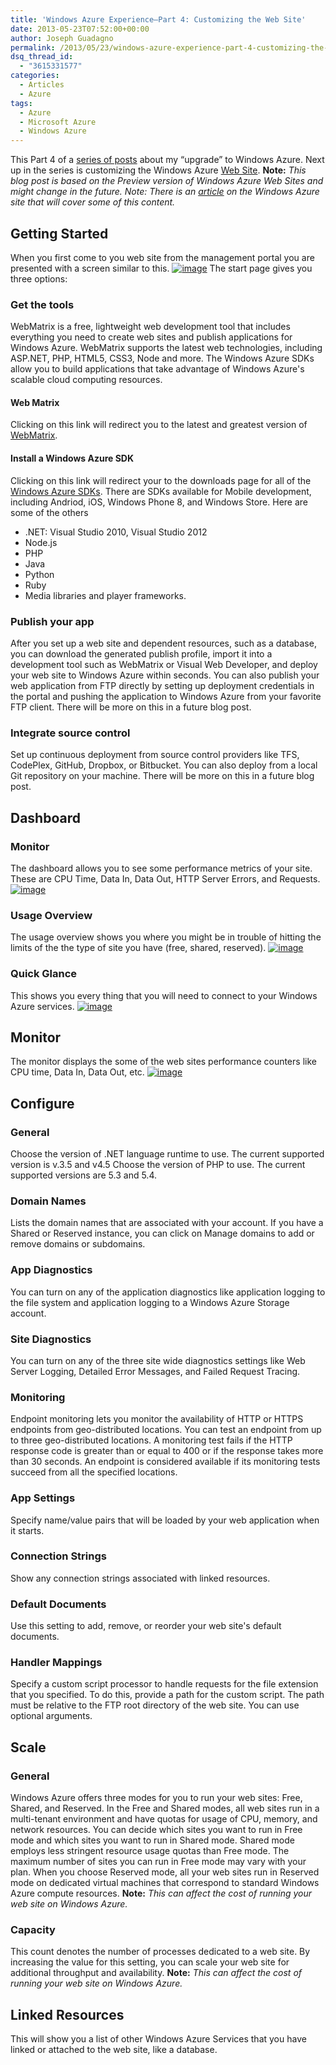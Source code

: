 ```yaml
---
title: 'Windows Azure Experience–Part 4: Customizing the Web Site'
date: 2013-05-23T07:52:00+00:00
author: Joseph Guadagno
permalink: /2013/05/23/windows-azure-experience-part-4-customizing-the-web-site/
dsq_thread_id:
  - "3615331577"
categories:
  - Articles
  - Azure
tags:
  - Azure
  - Microsoft Azure
  - Windows Azure
---
```


This Part 4 of a [series of posts](https://www.josephguadagno.net/post/2013/05/20/The-Windows-Azure-Experience) about my “upgrade” to Windows Azure. Next up in the series is customizing the Windows Azure [Web Site](http://www.windowsazure.com/en-us/manage/services/web-sites/). **Note:** _This blog post is based on the Preview version of Windows Azure Web Sites and might change in the future._ _Note: There is an [article](http://www.windowsazure.com/en-us/manage/services/web-sites/how-to-configure-websites/) on the Windows Azure site that will cover some of this content._

## Getting Started

When you first come to you web site from the management portal you are presented with a screen similar to this. [![image](/assets/images/posts/image_thumb_20.png "image")](/assets/images/posts/image_21.png) The start page gives you three options:

### Get the tools

WebMatrix is a free, lightweight web development tool that includes everything you need to create web sites and publish applications for Windows Azure. WebMatrix supports the latest web technologies, including ASP.NET, PHP, HTML5, CSS3, Node and more. The Windows Azure SDKs allow you to build applications that take advantage of Windows Azure's scalable cloud computing resources.

#### Web Matrix

Clicking on this link will redirect you to the latest and greatest version of [WebMatrix](http://www.microsoft.com/web/webmatrix/).

#### Install a Windows Azure SDK

Clicking on this link will redirect your to the downloads page for all of the [Windows Azure SDKs](http://www.windowsazure.com/en-us/downloads/?fb=en-us). There are SDKs available for Mobile development, including Andriod, iOS, Windows Phone 8, and Windows Store. Here are some of the others

* .NET: Visual Studio 2010, Visual Studio 2012
* Node.js
* PHP
* Java
* Python
* Ruby
* Media libraries and player frameworks.

### Publish your app

After you set up a web site and dependent resources, such as a database, you can download the generated publish profile, import it into a development tool such as WebMatrix or Visual Web Developer, and deploy your web site to Windows Azure within seconds. You can also publish your web application from FTP directly by setting up deployment credentials in the portal and pushing the application to Windows Azure from your favorite FTP client. There will be more on this in a future blog post.

### Integrate source control

Set up continuous deployment from source control providers like TFS, CodePlex, GitHub, Dropbox, or Bitbucket. You can also deploy from a local Git repository on your machine. There will be more on this in a future blog post.

## Dashboard

### Monitor

The dashboard allows you to see some performance metrics of your site. These are CPU Time, Data In, Data Out, HTTP Server Errors, and Requests. [![image](/assets/images/posts/image_thumb_21.png "image")](/assets/images/posts/image_22.png)  

### Usage Overview

The usage overview shows you where you might be in trouble of hitting the limits of the the type of site you have (free, shared, reserved). [![image](/assets/images/posts/image_thumb_22.png "image")](/assets/images/posts/image_23.png)  

### Quick Glance

This shows you every thing that you will need to connect to your Windows Azure services. [![image](/assets/images/posts/image_thumb_23.png "image")](/assets/images/posts/image_24.png)

## Monitor

The monitor displays the some of the web sites performance counters like CPU time, Data In, Data Out, etc. [![image](/assets/images/posts/image_thumb_24.png "image")](/assets/images/posts/image_25.png)

## Configure

### General

Choose the version of .NET language runtime to use. The current supported version is v.3.5 and v4.5 Choose the version of PHP to use. The current supported versions are 5.3 and 5.4.

### Domain Names

Lists the domain names that are associated with your account. If you have a Shared or Reserved instance, you can click on Manage domains to add or remove domains or subdomains.

### App Diagnostics

You can turn on any of the application diagnostics like application logging to the file system and application logging to a Windows Azure Storage account.

### Site Diagnostics

You can turn on any of the three site wide diagnostics settings like Web Server Logging, Detailed Error Messages, and Failed Request Tracing.

### Monitoring

Endpoint monitoring lets you monitor the availability of HTTP or HTTPS endpoints from geo-distributed locations. You can test an endpoint from up to three geo-distributed locations. A monitoring test fails if the HTTP response code is greater than or equal to 400 or if the response takes more than 30 seconds. An endpoint is considered available if its monitoring tests succeed from all the specified locations.

### App Settings

Specify name/value pairs that will be loaded by your web application when it starts.

### Connection Strings

Show any connection strings associated with linked resources.

### Default Documents

Use this setting to add, remove, or reorder your web site's default documents.

### Handler Mappings

Specify a custom script processor to handle requests for the file extension that you specified. To do this, provide a path for the custom script. The path must be relative to the FTP root directory of the web site. You can use optional arguments.

## Scale

### General

Windows Azure offers three modes for you to run your web sites: Free, Shared, and Reserved. In the Free and Shared modes, all web sites run in a multi-tenant environment and have quotas for usage of CPU, memory, and network resources. You can decide which sites you want to run in Free mode and which sites you want to run in Shared mode. Shared mode employs less stringent resource usage quotas than Free mode. The maximum number of sites you can run in Free mode may vary with your plan. When you choose Reserved mode, all your web sites run in Reserved mode on dedicated virtual machines that correspond to standard Windows Azure compute resources. **Note:** _This can affect the cost of running your web site on Windows Azure._

### Capacity

This count denotes the number of processes dedicated to a web site. By increasing the value for this setting, you can scale your web site for additional throughput and availability. **Note:** _This can affect the cost of running your web site on Windows Azure._

## Linked Resources

This will show you a list of other Windows Azure Services that you have linked or attached to the web site, like a database.